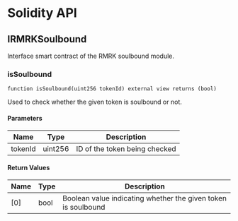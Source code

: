 # Solidity API

## IRMRKSoulbound

Interface smart contract of the RMRK soulbound module.

### isSoulbound

```solidity
function isSoulbound(uint256 tokenId) external view returns (bool)
```

Used to check whether the given token is soulbound or not.

#### Parameters

| Name | Type | Description |
| ---- | ---- | ----------- |
| tokenId | uint256 | ID of the token being checked |

#### Return Values

| Name | Type | Description |
| ---- | ---- | ----------- |
| [0] | bool | Boolean value indicating whether the given token is soulbound |


